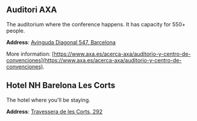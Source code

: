## Auditori AXA

The auditorium where the conference happens. It has capacity for 550+ people. 

**Address**: [Avinguda Diagonal 547, Barcelona](https://goo.gl/maps/PcStat2WiRF2)

More information: [https://www.axa.es/acerca-axa/auditorio-y-centro-de-convenciones](https://www.axa.es/acerca-axa/auditorio-y-centro-de-convenciones).

## Hotel NH Barelona Les Corts

The hotel where you'll be staying.

**Address**: [Travessera de les Corts, 292](https://goo.gl/maps/8QTUarbY4pG2)